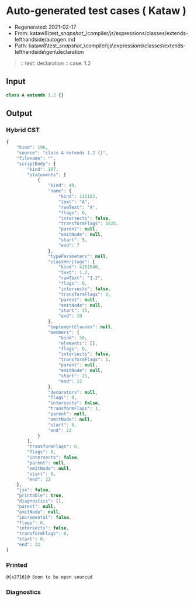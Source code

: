 # Auto-generated test cases ( Kataw )
- Regenerated: 2021-02-17
- From: kataw8\test\__snapshot__/compiler/js/expressions/classes/extends-lefthandside/autogen.md
- Path: kataw8\test\__snapshot__\compiler\js\expressions\classes\extends-lefthandside\gen\declaration
> :: test: declaration
> :: case: 1.2
## Input

`````js
class A extends 1.2 {}
`````

## Output


### Hybrid CST


```javascript
{
    "kind": 196,
    "source": "class A extends 1.2 {}",
    "filename": "",
    "scriptBody": {
        "kind": 197,
        "statements": [
            {
                "kind": 48,
                "name": {
                    "kind": 131102,
                    "text": "A",
                    "rawText": "A",
                    "flags": 0,
                    "intersects": false,
                    "transformFlags": 1025,
                    "parent": null,
                    "emitNode": null,
                    "start": 5,
                    "end": 7
                },
                "typeParameters": null,
                "classHeritage": {
                    "kind": 4261540,
                    "text": 1.2,
                    "rawText": "1.2",
                    "flags": 0,
                    "intersects": false,
                    "transformFlags": 0,
                    "parent": null,
                    "emitNode": null,
                    "start": 15,
                    "end": 19
                },
                "implementClauses": null,
                "members": {
                    "kind": 50,
                    "elements": [],
                    "flags": 0,
                    "intersects": false,
                    "transformFlags": 1,
                    "parent": null,
                    "emitNode": null,
                    "start": 21,
                    "end": 22
                },
                "decorators": null,
                "flags": 0,
                "intersects": false,
                "transformFlags": 1,
                "parent": null,
                "emitNode": null,
                "start": 0,
                "end": 22
            }
        ],
        "transformFlags": 0,
        "flags": 0,
        "intersects": false,
        "parent": null,
        "emitNode": null,
        "start": 0,
        "end": 22
    },
    "jsx": false,
    "printable": true,
    "diagnostics": [],
    "parent": null,
    "emitNode": null,
    "incremental": false,
    "flags": 0,
    "intersects": false,
    "transformFlags": 0,
    "start": 0,
    "end": 22
}
```

### Printed


```javascript
@{x2716}@ Soon to be open sourced
```

### Diagnostics


```javascript

```

